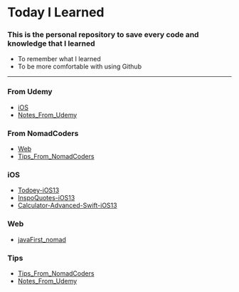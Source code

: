# Today I Learned
### This is the personal repository to save every code and knowledge that I learned

* To remember what I learned
* To be more comfortable with using Github
---
### From Udemy
* [iOS](#ios)
* [Notes_From_Udemy](#tips)

### From NomadCoders
* [Web](#web)
* [Tips_From_NomadCoders](#tips)

### iOS
- [Todoey-iOS13](Todoey-iOS13)
- [InspoQuotes-iOS13](InspoQuotes-iOS13)
- [Calculator-Advanced-Swift-iOS13](Calculator-Advanced-Swift-iOS13)

### Web
- [javaFirst_nomad](javaFirst_nomad)

### Tips
- [Tips_From_NomadCoders](Tips_From_NomadCoders)
- [Notes_From_Udemy](Notes_From_Udemy)
